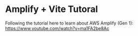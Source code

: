 # Amplify + Vite Tutoral

Following the tutorial here to learn about AWS Amplify (Gen 1): https://www.youtube.com/watch?v=ma1FA2be8Ac
